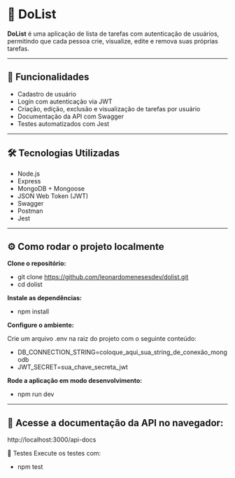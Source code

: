 # 📝 DoList

**DoList** é uma aplicação de lista de tarefas com autenticação de usuários, permitindo que cada pessoa crie, visualize, edite e remova suas próprias tarefas.

---

## 🚀 Funcionalidades

- Cadastro de usuário
- Login com autenticação via JWT
- Criação, edição, exclusão e visualização de tarefas por usuário
- Documentação da API com Swagger
- Testes automatizados com Jest

---

## 🛠 Tecnologias Utilizadas

- Node.js
- Express
- MongoDB + Mongoose
- JSON Web Token (JWT)
- Swagger
- Postman
- Jest

---

## ⚙️ Como rodar o projeto localmente

**Clone o repositório:**

  - git clone https://github.com/leonardomenesesdev/dolist.git
  - cd dolist

**Instale as dependências:**

  - npm install

**Configure o ambiente:**

  Crie um arquivo .env na raiz do projeto com o seguinte conteúdo:
  
  - DB_CONNECTION_STRING=coloque_aqui_sua_string_de_conexão_mongodb
  - JWT_SECRET=sua_chave_secreta_jwt

**Rode a aplicação em modo desenvolvimento:**
  
  - npm run dev
   
---

## 🛞 Acesse a documentação da API no navegador:

http://localhost:3000/api-docs

🧪 Testes
Execute os testes com:

- npm test
